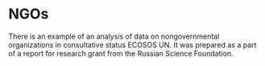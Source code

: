 # NGOs
There is an example of an analysis of data on nongovernmental organizations in consultative status ECOSOS UN. It was prepared as a part of a report for research grant from the Russian Science Foundation.



